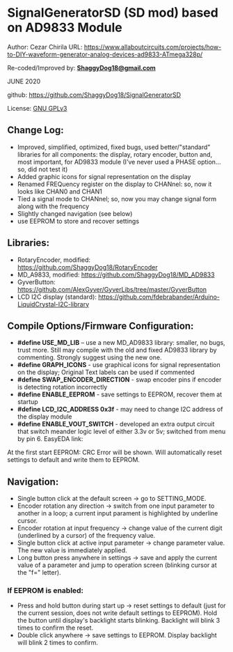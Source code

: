 # SignalGeneratorSD (SD mod) based on AD9833 Module

Author: Cezar Chirila
URL: https://www.allaboutcircuits.com/projects/how-to-DIY-waveform-generator-analog-devices-ad9833-ATmega328p/

Re-coded/Improved by: **ShaggyDog18@gmail.com**

JUNE 2020

github: https://github.com/ShaggyDog18/SignalGeneratorSD

License: [GNU GPLv3](https://choosealicense.com/licenses/gpl-3.0/)

## Change Log:

- Improved, simplified, optimized, fixed bugs, used better/"standard" libraries for all components: the display, rotary encoder, button and, most important, for AD9833 module (I’ve never used a PHASE option... so, did not test it)
- Added graphic icons for signal representation on the display
- Renamed FREQuency register on the display to CHANnel: so, now it looks like CHAN0 and CHAN1
- Tied a signal mode to CHANnel; so, now you may change signal form along with the frequency
- Slightly changed navigation (see below)
- use EEPROM to store and recover settings

## Libraries:

- RotaryEncoder, modified: https://github.com/ShaggyDog18/RotaryEncoder
- MD_A9833, modified:  https://github.com/ShaggyDog18/MD_AD9833
- GyverButton: https://github.com/AlexGyver/GyverLibs/tree/master/GyverButton
- LCD I2C display (standard): https://github.com/fdebrabander/Arduino-LiquidCrystal-I2C-library

## Compile Options/Firmware Configuration:

- **#define USE_MD_LIB** – use a new MD_AD9833 library: smaller, no bugs, trust more.  Still may compile with the old and  fixed AD9833 library by commenting. Strongly suggest using the new one.
- **#define GRAPH_ICONS** - use graphical icons for signal representation on the display; Original Text labels can be used if commented
- **#define SWAP_ENCODER_DIRECTION** - swap encoder pins if encoder is detecting rotation incorrectly
- **#define ENABLE_EEPROM** - save settings to EEPROM, recover them at startup  
- **#define LCD_I2C_ADDRESS 0x3f** - may need to change I2C address of the display module
- **#define ENABLE_VOUT_SWITCH** - developed an extra output circuit that switch meander logic level of either 3.3v or 5v; switched from menu by pin 6. EasyEDA link: 

At the first start EEPROM: CRC Error will be shown. Will automatically reset settings to default and write them to EEPROM.

## Navigation:

- Single button click at the default screen -> go to SETTING_MODE.
- Encoder rotation any direction -> switch from one input parameter to another in a loop; a current input parament is highlighted by underline cursor.
- Encoder rotation at input frequency -> change value of the current digit (underlined by a cursor) of the frequency value.
- Single button click at active input parameter -> change parameter value. The new value is immediately applied.
- Long button press anywhere in settings -> save and apply the current value of a parameter and jump to operation screen (blinking cursor at the "f=" letter).

### If EEPROM is enabled:

- Press and hold button during start up -> reset settings to default (just for the current session, does not write default settings to EEPROM).
Hold the button until display's backlight starts blinking. Backlight will blink 3 times to confirm the reset.   
- Double click anywhere -> save settings to EEPROM. Display backlight will blink 2 times to confirm.



